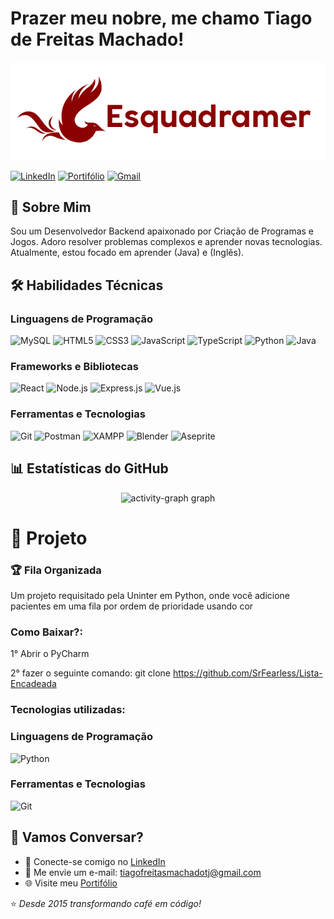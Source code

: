 # Prazer meu nobre, me chamo Tiago de Freitas Machado!

![Screenshot do Meu Projeto](/public/Logo.png)

[![LinkedIn](https://img.shields.io/badge/LinkedIn-0077B5?style=for-the-badge&logo=linkedin&logoColor=white)](linkedin.com/in/tiagofreitasmachado/)
[![Portifólio](https://img.shields.io/badge/Portfolio-%23000000.svg?style=for-the-badge&logo=firefox&logoColor=white)](https://portfolio-pessoal-mu-virid.vercel.app)
[![Gmail](https://img.shields.io/badge/Gmail-D14836?style=for-the-badge&logo=gmail&logoColor=white)](mailto:tiagofreitasmachadotj@gmail.com)

## 🚀 Sobre Mim
Sou um Desenvolvedor Backend apaixonado por Criação de Programas e Jogos. Adoro resolver problemas complexos e aprender novas tecnologias. Atualmente, estou focado em aprender (Java) e (Inglês).

## 🛠 Habilidades Técnicas
### Linguagens de Programação
![MySQL](https://img.shields.io/badge/MySQL-ED8B00?style=for-the-badge&logo=MySQL&logoColor=white)
![HTML5](https://img.shields.io/badge/HTML5-E34F26?style=for-the-badge&logo=html5&logoColor=white)
![CSS3](https://img.shields.io/badge/CSS3-1572B6?style=for-the-badge&logo=css3&logoColor=white)
![JavaScript](https://img.shields.io/badge/JavaScript-F7DF1E?style=for-the-badge&logo=javascript&logoColor=black)
![TypeScript](https://img.shields.io/badge/TypeScript-3178C6?style=for-the-badge&logo=typescript&logoColor=white)
![Python](https://img.shields.io/badge/Python-3776AB?style=for-the-badge&logo=python&logoColor=white)
![Java](https://img.shields.io/badge/Java-ED8B00?style=for-the-badge&logo=java&logoColor=white)

### Frameworks e Bibliotecas
![React](https://img.shields.io/badge/React-20232A?style=for-the-badge&logo=react&logoColor=61DAFB)
![Node.js](https://img.shields.io/badge/Node.js-43853D?style=for-the-badge&logo=node.js&logoColor=white)
![Express.js](https://img.shields.io/badge/Express.js-404D59?style=for-the-badge)
![Vue.js](https://img.shields.io/badge/Vue.js-35495E?style=for-the-badge&logo=vuedotjs&logoColor=4FC08D)

### Ferramentas e Tecnologias
![Git](https://img.shields.io/badge/Git-F05032?style=for-the-badge&logo=git&logoColor=white)
![Postman](https://img.shields.io/badge/Postman-FF6C37?style=for-the-badge&logo=postman&logoColor=white)
![XAMPP](https://img.shields.io/badge/XAMPP-FB7A24?style=for-the-badge&logo=xampp&logoColor=white)
![Blender](https://img.shields.io/badge/Blender-F5792A?style=for-the-badge&logo=blender&logoColor=white)
![Aseprite](https://img.shields.io/badge/Aseprite-7D929E?style=for-the-badge&logo=aseprite&logoColor=white)

## 📊 Estatísticas do GitHub
<div align="center">
  <img src="https://github-readme-activity-graph.vercel.app/graph?username=SrFearless&area=false&hide_border=true&hide_title=true&theme=gotham" height="250" alt="activity-graph graph"  />
</div>

# 📌 Projeto

### 🏆 Fila Organizada
Um projeto requisitado pela Uninter em Python, onde você adicione pacientes em uma fila por ordem de prioridade usando cor

### Como Baixar?:

1° Abrir o PyCharm

2° fazer o seguinte comando: git clone https://github.com/SrFearless/Lista-Encadeada

### Tecnologias utilizadas:
### Linguagens de Programação
![Python](https://img.shields.io/badge/Python-3776AB?style=for-the-badge&logo=python&logoColor=white)

### Ferramentas e Tecnologias
![Git](https://img.shields.io/badge/Git-F05032?style=for-the-badge&logo=git&logoColor=white)

## 🤝 Vamos Conversar?
- 💼 Conecte-se comigo no [LinkedIn](linkedin.com/in/tiagofreitasmachado/)
- 📧 Me envie um e-mail: [tiagofreitasmachadotj@gmail.com](mailto:tiagofreitasmachadotj@gmail.com)
- 🌐 Visite meu [Portifólio]([https://seu-portfolio.com](https://portfolio-pessoal-mu-virid.vercel.app))

⭐️ *Desde 2015 transformando café em código!*
